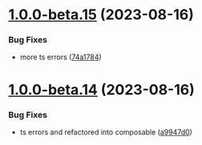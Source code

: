 # [1.0.0-beta.15](https://github.com/vue-interface/tooltip/compare/v1.0.0-beta.14...v1.0.0-beta.15) (2023-08-16)


### Bug Fixes

* more ts errors ([74a1784](https://github.com/vue-interface/tooltip/commit/74a17841456e92b83bce317d8ddd7865f37d9d43))

# [1.0.0-beta.14](https://github.com/vue-interface/tooltip/compare/v1.0.0-beta.13...v1.0.0-beta.14) (2023-08-16)


### Bug Fixes

* ts errors and refactored into composable ([a9947d0](https://github.com/vue-interface/tooltip/commit/a9947d07c6955ab154b049bb570e9e95ee256f9b))
